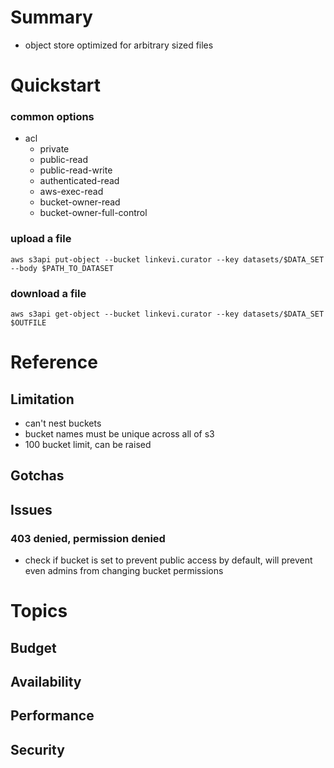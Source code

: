 # Summary
- object store optimized for arbitrary sized files

# Quickstart

### common options
- acl
    - private
    - public-read
    - public-read-write
    - authenticated-read
    - aws-exec-read
    - bucket-owner-read
    - bucket-owner-full-control

### upload a file
```
aws s3api put-object --bucket linkevi.curator --key datasets/$DATA_SET --body $PATH_TO_DATASET
```

### download a file
```
aws s3api get-object --bucket linkevi.curator --key datasets/$DATA_SET $OUTFILE
```


# Reference

## Limitation
- can't nest buckets
- bucket names must be unique across all of s3
- 100 bucket limit, can be raised

## Gotchas

## Issues

### 403 denied, permission denied
- check if bucket is set to prevent public access by default, will prevent even admins from changing bucket permissions

# Topics

## Budget

## Availability

## Performance

## Security

